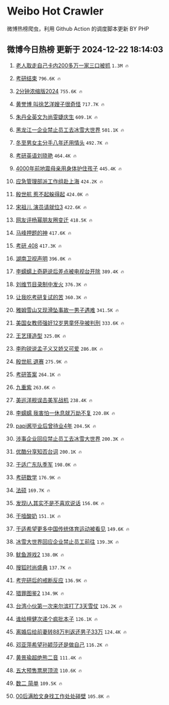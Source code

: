 # Weibo Hot Crawler 



微博热榜爬虫，利用 Github Action 的调度脚本更新 BY PHP 


## 微博今日热榜 更新于 2024-12-22 18:14:03 
1. [老人取走自己卡内200多万一家三口被抓](https://s.weibo.com/weibo?q=%23%E8%80%81%E4%BA%BA%E5%8F%96%E8%B5%B0%E8%87%AA%E5%B7%B1%E5%8D%A1%E5%86%85200%E5%A4%9A%E4%B8%87%E4%B8%80%E5%AE%B6%E4%B8%89%E5%8F%A3%E8%A2%AB%E6%8A%93%23&t=31&band_rank=1&Refer=top) `1.3M 🔥` 

1. [考研结束](https://s.weibo.com/weibo?q=%E8%80%83%E7%A0%94%E7%BB%93%E6%9D%9F&t=31&band_rank=2&Refer=top) `796.6K 🔥` 

1. [2分钟浓缩版2024](https://s.weibo.com/weibo?q=%232%E5%88%86%E9%92%9F%E6%B5%93%E7%BC%A9%E7%89%882024%23&t=31&band_rank=3&Refer=top) `755.6K 🔥` 

1. [黄誉博 叫徐艺洋嫂子很奇怪](https://s.weibo.com/weibo?q=%E9%BB%84%E8%AA%89%E5%8D%9A%20%E5%8F%AB%E5%BE%90%E8%89%BA%E6%B4%8B%E5%AB%82%E5%AD%90%E5%BE%88%E5%A5%87%E6%80%AA&t=31&band_rank=4&Refer=top) `717.7K 🔥` 

1. [朱丹全英文为尚雯婕庆生](https://s.weibo.com/weibo?q=%E6%9C%B1%E4%B8%B9%E5%85%A8%E8%8B%B1%E6%96%87%E4%B8%BA%E5%B0%9A%E9%9B%AF%E5%A9%95%E5%BA%86%E7%94%9F&t=31&band_rank=5&Refer=top) `609.1K 🔥` 

1. [黑龙江一企业禁止员工去冰雪大世界](https://s.weibo.com/weibo?q=%23%E9%BB%91%E9%BE%99%E6%B1%9F%E4%B8%80%E4%BC%81%E4%B8%9A%E7%A6%81%E6%AD%A2%E5%91%98%E5%B7%A5%E5%8E%BB%E5%86%B0%E9%9B%AA%E5%A4%A7%E4%B8%96%E7%95%8C%23&t=31&band_rank=6&Refer=top) `501.1K 🔥` 

1. [冬至男女主分手八年还用情头](https://s.weibo.com/weibo?q=%E5%86%AC%E8%87%B3%E7%94%B7%E5%A5%B3%E4%B8%BB%E5%88%86%E6%89%8B%E5%85%AB%E5%B9%B4%E8%BF%98%E7%94%A8%E6%83%85%E5%A4%B4&t=31&band_rank=7&Refer=top) `492.7K 🔥` 

1. [考研英语刘晓艳](https://s.weibo.com/weibo?q=%E8%80%83%E7%A0%94%E8%8B%B1%E8%AF%AD%E5%88%98%E6%99%93%E8%89%B3&t=31&band_rank=8&Refer=top) `464.4K 🔥` 

1. [4000年前地震母亲用身体护住孩子](https://s.weibo.com/weibo?q=%234000%E5%B9%B4%E5%89%8D%E5%9C%B0%E9%9C%87%E6%AF%8D%E4%BA%B2%E7%94%A8%E8%BA%AB%E4%BD%93%E6%8A%A4%E4%BD%8F%E5%AD%A9%E5%AD%90%23&t=31&band_rank=9&Refer=top) `445.4K 🔥` 

1. [应急管理部派工作组赴上海](https://s.weibo.com/weibo?q=%23%E5%BA%94%E6%80%A5%E7%AE%A1%E7%90%86%E9%83%A8%E6%B4%BE%E5%B7%A5%E4%BD%9C%E7%BB%84%E8%B5%B4%E4%B8%8A%E6%B5%B7%23&t=31&band_rank=10&Refer=top) `424.2K 🔥` 

1. [殷世航 惹不起躲得起](https://s.weibo.com/weibo?q=%E6%AE%B7%E4%B8%96%E8%88%AA%20%E6%83%B9%E4%B8%8D%E8%B5%B7%E8%BA%B2%E5%BE%97%E8%B5%B7&t=31&band_rank=11&Refer=top) `424.0K 🔥` 

1. [宋祖儿 演员请就位3](https://s.weibo.com/weibo?q=%E5%AE%8B%E7%A5%96%E5%84%BF%20%E6%BC%94%E5%91%98%E8%AF%B7%E5%B0%B1%E4%BD%8D3&t=31&band_rank=12&Refer=top) `422.6K 🔥` 

1. [网友评杨幂朋友圈变迁](https://s.weibo.com/weibo?q=%23%E7%BD%91%E5%8F%8B%E8%AF%84%E6%9D%A8%E5%B9%82%E6%9C%8B%E5%8F%8B%E5%9C%88%E5%8F%98%E8%BF%81%23&t=31&band_rank=13&Refer=top) `418.5K 🔥` 

1. [马峰押题的神](https://s.weibo.com/weibo?q=%E9%A9%AC%E5%B3%B0%E6%8A%BC%E9%A2%98%E7%9A%84%E7%A5%9E&t=31&band_rank=14&Refer=top) `417.6K 🔥` 

1. [考研 408](https://s.weibo.com/weibo?q=%E8%80%83%E7%A0%94%20408&t=31&band_rank=15&Refer=top) `417.3K 🔥` 

1. [湖南卫视声明](https://s.weibo.com/weibo?q=%E6%B9%96%E5%8D%97%E5%8D%AB%E8%A7%86%E5%A3%B0%E6%98%8E&t=31&band_rank=16&Refer=top) `396.0K 🔥` 

1. [李蠕蠕上奇葩说后差点被电视台开除](https://s.weibo.com/weibo?q=%E6%9D%8E%E8%A0%95%E8%A0%95%E4%B8%8A%E5%A5%87%E8%91%A9%E8%AF%B4%E5%90%8E%E5%B7%AE%E7%82%B9%E8%A2%AB%E7%94%B5%E8%A7%86%E5%8F%B0%E5%BC%80%E9%99%A4&t=31&band_rank=17&Refer=top) `389.4K 🔥` 

1. [刘维节目录制中发火](https://s.weibo.com/weibo?q=%E5%88%98%E7%BB%B4%E8%8A%82%E7%9B%AE%E5%BD%95%E5%88%B6%E4%B8%AD%E5%8F%91%E7%81%AB&t=31&band_rank=18&Refer=top) `376.3K 🔥` 

1. [让我吃考研复试的苦](https://s.weibo.com/weibo?q=%23%E8%AE%A9%E6%88%91%E5%90%83%E8%80%83%E7%A0%94%E5%A4%8D%E8%AF%95%E7%9A%84%E8%8B%A6%23&t=31&band_rank=19&Refer=top) `360.3K 🔥` 

1. [雅姆雪山又现滑坠事故一男子遇难](https://s.weibo.com/weibo?q=%23%E9%9B%85%E5%A7%86%E9%9B%AA%E5%B1%B1%E5%8F%88%E7%8E%B0%E6%BB%91%E5%9D%A0%E4%BA%8B%E6%95%85%E4%B8%80%E7%94%B7%E5%AD%90%E9%81%87%E9%9A%BE%23&t=31&band_rank=20&Refer=top) `341.5K 🔥` 

1. [美国女教师强奸12岁男童怀孕被判刑](https://s.weibo.com/weibo?q=%23%E7%BE%8E%E5%9B%BD%E5%A5%B3%E6%95%99%E5%B8%88%E5%BC%BA%E5%A5%B812%E5%B2%81%E7%94%B7%E7%AB%A5%E6%80%80%E5%AD%95%E8%A2%AB%E5%88%A4%E5%88%91%23&t=31&band_rank=21&Refer=top) `333.6K 🔥` 

1. [王艺瑾造型](https://s.weibo.com/weibo?q=%E7%8E%8B%E8%89%BA%E7%91%BE%E9%80%A0%E5%9E%8B&t=31&band_rank=22&Refer=top) `325.0K 🔥` 

1. [李昀锐说孟子义又娇又可爱](https://s.weibo.com/weibo?q=%23%E6%9D%8E%E6%98%80%E9%94%90%E8%AF%B4%E5%AD%9F%E5%AD%90%E4%B9%89%E5%8F%88%E5%A8%87%E5%8F%88%E5%8F%AF%E7%88%B1%23&t=31&band_rank=23&Refer=top) `286.8K 🔥` 

1. [殷世航 退赛](https://s.weibo.com/weibo?q=%E6%AE%B7%E4%B8%96%E8%88%AA%20%E9%80%80%E8%B5%9B&t=31&band_rank=24&Refer=top) `275.9K 🔥` 

1. [考研答案](https://s.weibo.com/weibo?q=%E8%80%83%E7%A0%94%E7%AD%94%E6%A1%88&t=31&band_rank=25&Refer=top) `264.1K 🔥` 

1. [九重紫](https://s.weibo.com/weibo?q=%E4%B9%9D%E9%87%8D%E7%B4%AB&t=31&band_rank=26&Refer=top) `263.6K 🔥` 

1. [美巡洋舰误击美军战机](https://s.weibo.com/weibo?q=%23%E7%BE%8E%E5%B7%A1%E6%B4%8B%E8%88%B0%E8%AF%AF%E5%87%BB%E7%BE%8E%E5%86%9B%E6%88%98%E6%9C%BA%23&t=31&band_rank=27&Refer=top) `238.4K 🔥` 

1. [李蠕蠕 我害怕一休息就万劫不复](https://s.weibo.com/weibo?q=%E6%9D%8E%E8%A0%95%E8%A0%95%20%E6%88%91%E5%AE%B3%E6%80%95%E4%B8%80%E4%BC%91%E6%81%AF%E5%B0%B1%E4%B8%87%E5%8A%AB%E4%B8%8D%E5%A4%8D&t=31&band_rank=28&Refer=top) `220.8K 🔥` 

1. [papi酱毕业后曾待业4年](https://s.weibo.com/weibo?q=%23papi%E9%85%B1%E6%AF%95%E4%B8%9A%E5%90%8E%E6%9B%BE%E5%BE%85%E4%B8%9A4%E5%B9%B4%23&t=31&band_rank=29&Refer=top) `204.5K 🔥` 

1. [涉事企业回应禁止员工去冰雪大世界](https://s.weibo.com/weibo?q=%23%E6%B6%89%E4%BA%8B%E4%BC%81%E4%B8%9A%E5%9B%9E%E5%BA%94%E7%A6%81%E6%AD%A2%E5%91%98%E5%B7%A5%E5%8E%BB%E5%86%B0%E9%9B%AA%E5%A4%A7%E4%B8%96%E7%95%8C%23&t=31&band_rank=30&Refer=top) `200.3K 🔥` 

1. [优酷分享知否台词](https://s.weibo.com/weibo?q=%E4%BC%98%E9%85%B7%E5%88%86%E4%BA%AB%E7%9F%A5%E5%90%A6%E5%8F%B0%E8%AF%8D&t=31&band_rank=31&Refer=top) `200.1K 🔥` 

1. [于适广东队季军](https://s.weibo.com/weibo?q=%23%E4%BA%8E%E9%80%82%E5%B9%BF%E4%B8%9C%E9%98%9F%E5%AD%A3%E5%86%9B%23&t=31&band_rank=32&Refer=top) `198.0K 🔥` 

1. [考研数学](https://s.weibo.com/weibo?q=%E8%80%83%E7%A0%94%E6%95%B0%E5%AD%A6&t=31&band_rank=33&Refer=top) `176.9K 🔥` 

1. [法硕](https://s.weibo.com/weibo?q=%E6%B3%95%E7%A1%95&t=31&band_rank=34&Refer=top) `169.7K 🔥` 

1. [发现i人其实不是不喜欢说话](https://s.weibo.com/weibo?q=%23%E5%8F%91%E7%8E%B0i%E4%BA%BA%E5%85%B6%E5%AE%9E%E4%B8%8D%E6%98%AF%E4%B8%8D%E5%96%9C%E6%AC%A2%E8%AF%B4%E8%AF%9D%23&t=31&band_rank=35&Refer=top) `156.0K 🔥` 

1. [干噎酸奶](https://s.weibo.com/weibo?q=%E5%B9%B2%E5%99%8E%E9%85%B8%E5%A5%B6&t=31&band_rank=36&Refer=top) `151.1K 🔥` 

1. [于适希望更多中国传统体育运动被看见](https://s.weibo.com/weibo?q=%23%E4%BA%8E%E9%80%82%E5%B8%8C%E6%9C%9B%E6%9B%B4%E5%A4%9A%E4%B8%AD%E5%9B%BD%E4%BC%A0%E7%BB%9F%E4%BD%93%E8%82%B2%E8%BF%90%E5%8A%A8%E8%A2%AB%E7%9C%8B%E8%A7%81%23&t=31&band_rank=37&Refer=top) `149.6K 🔥` 

1. [冰雪大世界回应企业禁止员工前往](https://s.weibo.com/weibo?q=%23%E5%86%B0%E9%9B%AA%E5%A4%A7%E4%B8%96%E7%95%8C%E5%9B%9E%E5%BA%94%E4%BC%81%E4%B8%9A%E7%A6%81%E6%AD%A2%E5%91%98%E5%B7%A5%E5%89%8D%E5%BE%80%23&t=31&band_rank=38&Refer=top) `139.3K 🔥` 

1. [鱿鱼游戏2](https://s.weibo.com/weibo?q=%E9%B1%BF%E9%B1%BC%E6%B8%B8%E6%88%8F2&t=31&band_rank=39&Refer=top) `138.0K 🔥` 

1. [搜狐时尚盛典](https://s.weibo.com/weibo?q=%23%E6%90%9C%E7%8B%90%E6%97%B6%E5%B0%9A%E7%9B%9B%E5%85%B8%23&t=31&band_rank=40&Refer=top) `137.7K 🔥` 

1. [考完研后的戒断反应](https://s.weibo.com/weibo?q=%E8%80%83%E5%AE%8C%E7%A0%94%E5%90%8E%E7%9A%84%E6%88%92%E6%96%AD%E5%8F%8D%E5%BA%94&t=31&band_rank=41&Refer=top) `136.9K 🔥` 

1. [猎罪图鉴2](https://s.weibo.com/weibo?q=%E7%8C%8E%E7%BD%AA%E5%9B%BE%E9%89%B42&t=31&band_rank=42&Refer=top) `134.9K 🔥` 

1. [台湾小伙第一次来尔滨打了3天雪仗](https://s.weibo.com/weibo?q=%23%E5%8F%B0%E6%B9%BE%E5%B0%8F%E4%BC%99%E7%AC%AC%E4%B8%80%E6%AC%A1%E6%9D%A5%E5%B0%94%E6%BB%A8%E6%89%93%E4%BA%863%E5%A4%A9%E9%9B%AA%E4%BB%97%23&t=31&band_rank=43&Refer=top) `126.2K 🔥` 

1. [谁给檀健次递个疯批本子](https://s.weibo.com/weibo?q=%E8%B0%81%E7%BB%99%E6%AA%80%E5%81%A5%E6%AC%A1%E9%80%92%E4%B8%AA%E7%96%AF%E6%89%B9%E6%9C%AC%E5%AD%90&t=31&band_rank=44&Refer=top) `126.1K 🔥` 

1. [离婚后给前妻转88万判返还男子33万](https://s.weibo.com/weibo?q=%23%E7%A6%BB%E5%A9%9A%E5%90%8E%E7%BB%99%E5%89%8D%E5%A6%BB%E8%BD%AC88%E4%B8%87%E5%88%A4%E8%BF%94%E8%BF%98%E7%94%B7%E5%AD%9033%E4%B8%87%23&t=31&band_rank=45&Refer=top) `124.4K 🔥` 

1. [邓亚萍希望孙颖莎还是做自己](https://s.weibo.com/weibo?q=%23%E9%82%93%E4%BA%9A%E8%90%8D%E5%B8%8C%E6%9C%9B%E5%AD%99%E9%A2%96%E8%8E%8E%E8%BF%98%E6%98%AF%E5%81%9A%E8%87%AA%E5%B7%B1%23&t=31&band_rank=46&Refer=top) `116.2K 🔥` 

1. [黄景瑜超绝熊二音](https://s.weibo.com/weibo?q=%E9%BB%84%E6%99%AF%E7%91%9C%E8%B6%85%E7%BB%9D%E7%86%8A%E4%BA%8C%E9%9F%B3&t=31&band_rank=47&Refer=top) `111.4K 🔥` 

1. [五大预售票房顶流](https://s.weibo.com/weibo?q=%23%E4%BA%94%E5%A4%A7%E9%A2%84%E5%94%AE%E7%A5%A8%E6%88%BF%E9%A1%B6%E6%B5%81%23&t=31&band_rank=48&Refer=top) `110.6K 🔥` 

1. [数二 简单](https://s.weibo.com/weibo?q=%E6%95%B0%E4%BA%8C%20%E7%AE%80%E5%8D%95&t=31&band_rank=49&Refer=top) `109.5K 🔥` 

1. [00后满脸文身找工作处处碰壁](https://s.weibo.com/weibo?q=%2300%E5%90%8E%E6%BB%A1%E8%84%B8%E6%96%87%E8%BA%AB%E6%89%BE%E5%B7%A5%E4%BD%9C%E5%A4%84%E5%A4%84%E7%A2%B0%E5%A3%81%23&t=31&band_rank=50&Refer=top) `105.8K 🔥` 

